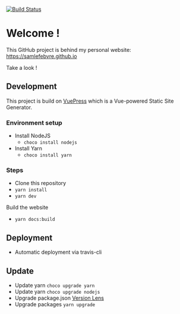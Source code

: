 [![Build Status](https://travis-ci.com/SamLefebvre/SamLefebvre.github.io.svg?branch=production)](https://travis-ci.com/SamLefebvre/SamLefebvre.github.io)
# Welcome !

This GitHub project is behind my personal website: https://samlefebvre.github.io


Take a look !


## Development

This project is build on [VuePress](https://v1.vuepress.vuejs.org/) which is a Vue-powered Static Site Generator.

### Environment setup
- Install NodeJS
    - `choco install nodejs`
- Install Yarn
    - `choco install yarn`

### Steps

- Clone this repository
- `yarn install`
- `yarn dev`

Build the website
- `yarn docs:build`

## Deployment
- Automatic deployment via travis-cli

## Update
- Update yarn `choco upgrade yarn`
- Update yarn `choco upgrade nodejs`
- Upgrade package.json [Version Lens](https://marketplace.visualstudio.com/items?itemName=pflannery.vscode-versionlens)
- Upgrade packages `yarn upgrade`


